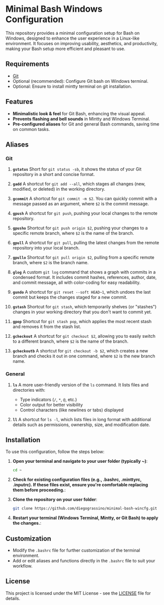 # Minimal Bash Windows Configuration

This repository provides a minimal configuration setup for Bash on Windows, designed to enhance the user experience in a Linux-like environment. It focuses on improving usability, aesthetics, and productivity, making your Bash setup more efficient and pleasant to use.

## Requirements

- [Git](https://git-scm.com/downloads)
- Optional (recommended): Configure Git bash on Windows terminal.
- Optional: Ensure to install mintty terminal on git installation.

## Features

- **Minimalistic look & feel** for Git Bash, enhancing the visual appeal.
- **Prevents flashing and bell sounds** in Mintty and Windows Terminal.
- **Pre-configured aliases** for Git and general Bash commands, saving time on common tasks.

## Aliases

### Git

1. **`gstatus`**
   Short for `git status -sb`, it shows the status of your Git repository in a short and concise format.

2. **`gadd`**
   A shortcut for `git add --all`, which stages all changes (new, modified, or deleted) in the working directory.

3. **`gcommit`**
   A shortcut for `git commit -m $2`. You can quickly commit with a message passed as an argument, where `$2` is the commit message.

4. **`gpush`**
   A shortcut for `git push`, pushing your local changes to the remote repository.

5. **`gpusho`**
   Shortcut for `git push origin $2`, pushing your changes to a specific remote branch, where `$2` is the name of the branch.

6. **`gpull`**
   A shortcut for `git pull`, pulling the latest changes from the remote repository into your local branch.

7. **`gpullo`**
   Shortcut for `git pull origin $2`, pulling from a specific remote branch, where `$2` is the branch name.

8. **`glog`**
   A custom `git log` command that shows a graph with commits in a condensed format. It includes commit hashes, references, author, date, and commit message, all with color-coding for easy readability.

9. **`gundo`**
   A shortcut for `git reset --soft HEAD~1`, which undoes the last commit but keeps the changes staged for a new commit.

10. **`gstash`**
    Shortcut for `git stash`, which temporarily shelves (or "stashes") changes in your working directory that you don't want to commit yet.

11. **`gpop`**
    Shortcut for `git stash pop`, which applies the most recent stash and removes it from the stash list.

12. **`gcheckout`**
    A shortcut for `git checkout $2`, allowing you to easily switch to a different branch, where `$2` is the name of the branch.

13. **`gcheckoutb`**
    A shortcut for `git checkout -b $2`, which creates a new branch and checks it out in one command, where `$2` is the new branch name.

### General

1. **`ls`**
   A more user-friendly version of the `ls` command. It lists files and directories with:

   - Type indicators (`/`, `*`, `@`, etc.)
   - Color output for better visibility
   - Control characters (like newlines or tabs) displayed

2. **`ll`**
   A shortcut for `ls -l`, which lists files in long format with additional details such as permissions, ownership, size, and modification date.

## Installation

To use this configuration, follow the steps below:

1. **Open your terminal and navigate to your user folder (typically ~)**:

   ```bash
   cd ~
   ```

2. **Check for existing configuration files (e.g., .bashrc, .minttyrc, .inputrc). If these files exist, ensure you're comfortable replacing them before proceeding.**:

3. **Clone the repository on your user folder**:

   ```bash
   git clone https://github.com/diegograssino/minimal-bash-wincfg.git .
   ```

4. **Restart your terminal (Windows Terminal, Mintty, or Git Bash) to apply the changes.**:

## Customization

- Modify the `.bashrc` file for further customization of the terminal environment.
- Add or edit aliases and functions directly in the `.bashrc` file to suit your workflow.

## License

This project is licensed under the MIT License - see the [LICENSE](LICENSE) file for details.
